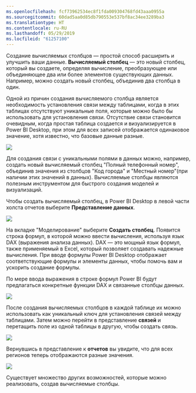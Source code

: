 ```yaml
---
ms.openlocfilehash: fcf73962534ec8f1fda009304768fd43aaa0955a
ms.sourcegitcommit: 60dad5aa0d85db790553e537bf8ac34ee3289ba3
ms.translationtype: HT
ms.contentlocale: ru-RU
ms.lasthandoff: 05/29/2019
ms.locfileid: "61257100"
---
```

Создание вычисляемых столбцов — простой способ расширить и улучшить ваши данные. **Вычисляемый столбец** — это новый столбец, который вы создаете, определяя вычисление, преобразующее или объединяющее два или более элементов существующих данных. Например, можно создать новый столбец, объединив два столбца в один.

Одной из причин создания вычисляемого столбца является необходимость установления связи между таблицами, когда в этих таблицах отсутствуют уникальные поля, которые можно было бы использовать для установления связи. Отсутствие связи становится очевидным, когда простая таблица создается и визуализируется в Power BI Desktop, при этом для всех записей отображается одинаковое значение, хотя известно, что базовые данные разные.

![](media/2-3-create-calculated-columns/2-3_1.png)

Для создания связи с уникальными полями в данных можно, например, создать новый вычисляемый столбец "Полный телефонный номер", объединив значения из столбцов "Код города" и "Местный номер"(при наличии этих значений в данных). Вычисляемые столбцы являются полезным инструментом для быстрого создания моделей и визуализаций.

Чтобы создать вычисляемый столбец, в Power BI Desktop в левой части холста отчетов выберите **Представление данных**.

![](media/2-3-create-calculated-columns/2-3_2.png)

На вкладке "Моделирование" выберите **Создать столбец**. Появится строка формул, в которой можно ввести вычисления, используя язык DAX (выражения анализа данных). DAX — это мощный язык формул, также применяемый в Excel, который позволяет создавать надежные вычисления. При вводе формулы Power BI Desktop отображает соответствующие формулы и элементы данных, чтобы помочь вам и ускорить создание формулы.

По мере ввода выражения в строке формул Power BI будут предлагаться конкретные функции DAX и связанные столбцы данных.

![](media/2-3-create-calculated-columns/2-3_3.png)

После создания вычисляемых столбцов в каждой таблице их можно использовать как уникальный ключ для установления связей между таблицами. Затем можно перейти в представление **связей** и перетащить поле из одной таблицы в другую, чтобы создать связь.

![](media/2-3-create-calculated-columns/2-3_4.png)

Вернувшись в представление к **отчетов** вы увидите, что для всех регионов теперь отображаются разные значения.

![](media/2-3-create-calculated-columns/2-3_5.png)

Существует множество других возможностей, которые можно реализовать, создав вычисляемые столбцы.

